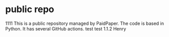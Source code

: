 # public repo
1111
This is a public repository managed by PaidPaper. The code is based in Python. It has several GitHub actions.
test
test 1.1.2
Henry
